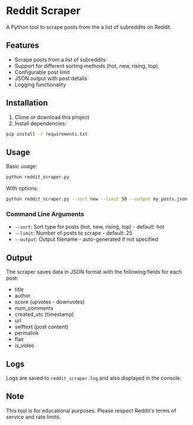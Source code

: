 # Reddit Scraper

A Python tool to scrape posts from the a list of subreddits on Reddit.

## Features

- Scrape posts from a list of subreddits
- Support for different sorting methods (hot, new, rising, top)
- Configurable post limit
- JSON output with post details
- Logging functionality

## Installation

1. Clone or download this project
2. Install dependencies:
```bash
pip install -r requirements.txt
```

## Usage

Basic usage:
```bash
python reddit_scraper.py
```

With options:
```bash
python reddit_scraper.py --sort new --limit 50 --output my_posts.json
```

### Command Line Arguments

- `--sort`: Sort type for posts (hot, new, rising, top) - default: hot
- `--limit`: Number of posts to scrape - default: 25
- `--output`: Output filename - auto-generated if not specified

## Output

The scraper saves data in JSON format with the following fields for each post:
- title
- author
- score (upvotes - downvotes)
- num_comments
- created_utc (timestamp)
- url
- selftext (post content)
- permalink
- flair
- is_video

## Logs

Logs are saved to `reddit_scraper.log` and also displayed in the console.

## Note

This tool is for educational purposes. Please respect Reddit's terms of service and rate limits.
